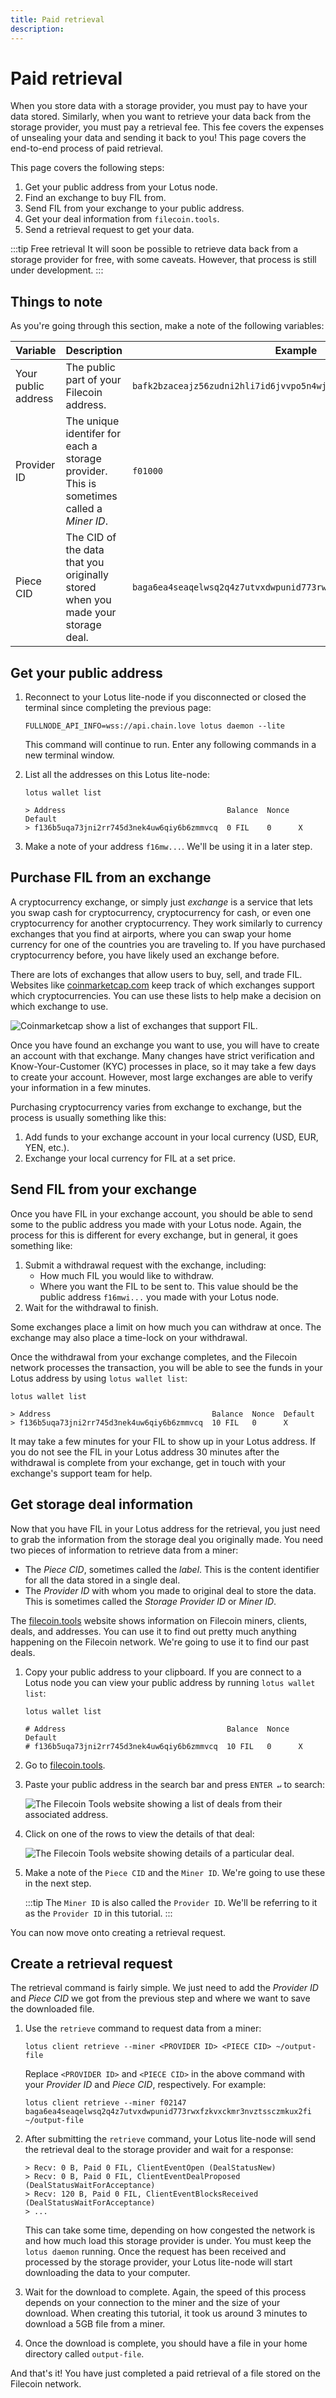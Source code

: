 ```yaml
---
title: Paid retrieval
description:
---
```


# Paid retrieval

When you store data with a storage provider, you must pay to have your data stored. Similarly, when you want to retrieve your data back from the storage provider, you must pay a retrieval fee. This fee covers the expenses of unsealing your data and sending it back to you! This page covers the end-to-end process of paid retrieval.

This page covers the following steps:

1. Get your public address from your Lotus node.
1. Find an exchange to buy FIL from.
1. Send FIL from your exchange to your public address.
1. Get your deal information from `filecoin.tools`. 
1. Send a retrieval request to get your data.

:::tip Free retrieval
It will soon be possible to retrieve data back from a storage provider for free, with some caveats. However, that process is still under development.
:::

## Things to note

As you're going through this section, make a note of the following variables:

| Variable | Description | Example |
| --- | --- | --- |
| Your public address | The public part of your Filecoin address. | `bafk2bzaceajz56zudni2hli7id6jvvpo5n4wj5eoxm5xwj2ipthwc2pkgowwu` |
| Provider ID | The unique identifer for each a storage provider. This is sometimes called a _Miner ID_. | `f01000` | 
| Piece CID | The CID of the data that you originally stored when you made your storage deal. | `baga6ea4seaqelwsq2q4z7utvxdwpunid773rwxfzkvxckmr3nvztssczmkux2fi` |

## Get your public address

1. Reconnect to your Lotus lite-node if you disconnected or closed the terminal since completing the previous page:

    ```shell
    FULLNODE_API_INFO=wss://api.chain.love lotus daemon --lite
    ```

    This command will continue to run. Enter any following commands in a new terminal window.

1. List all the addresses on this Lotus lite-node:

    ```shell
    lotus wallet list

    > Address                                    Balance  Nonce  Default  
    > f136b5uqa73jni2rr745d3nek4uw6qiy6b6zmmvcq  0 FIL    0      X  
    ```

1. Make a note of your address `f16mw...`. We'll be using it in a later step.

## Purchase FIL from an exchange 

A cryptocurrency exchange, or simply just _exchange_ is a service that lets you swap cash for cryptocurrency, cryptocurrency for cash, or even one cryptocurrency for another cryptocurrency. They work similarly to currency exchanges that you find at airports, where you can swap your home currency for one of the countries you are traveling to. If you have purchased cryptocurrency before, you have likely used an exchange before.

There are lots of exchanges that allow users to buy, sell, and trade FIL. Websites like [coinmarketcap.com](https://coinmarketcap.com/currencies/filecoin/markets/) keep track of which exchanges support which cryptocurrencies. You can use these lists to help make a decision on which exchange to use.

![Coinmarketcap show a list of exchanges that support FIL.](./images/coinmarketcap-exchanges.png)

Once you have found an exchange you want to use, you will have to create an account with that exchange. Many changes have strict verification and Know-Your-Customer (KYC) processes in place, so it may take a few days to create your account. However, most large exchanges are able to verify your information in a few minutes.

Purchasing cryptocurrency varies from exchange to exchange, but the process is usually something like this:

1. Add funds to your exchange account in your local currency (USD, EUR, YEN, etc.).
1. Exchange your local currency for FIL at a set price.

## Send FIL from your exchange

Once you have FIL in your exchange account, you should be able to send some to the public address you made with your Lotus node. Again, the process for this is different for every exchange, but in general, it goes something like:

1. Submit a withdrawal request with the exchange, including:
    - How much FIL you would like to withdraw.
    - Where you want the FIL to be sent to. This value should be the public address `f16mwi...` you made with your Lotus node.
1. Wait for the withdrawal to finish.

Some exchanges place a limit on how much you can withdraw at once. The exchange may also place a time-lock on your withdrawal.

Once the withdrawal from your exchange completes, and the Filecoin network processes the transaction, you will be able to see the funds in your Lotus address by using `lotus wallet list`:

```shell
lotus wallet list

> Address                                    Balance  Nonce  Default  
> f136b5uqa73jni2rr745d3nek4uw6qiy6b6zmmvcq  10 FIL   0      X
```

It may take a few minutes for your FIL to show up in your Lotus address. If you do not see the FIL in your Lotus address 30 minutes after the withdrawal is complete from your exchange, get in touch with your exchange's support team for help.

## Get storage deal information

Now that you have FIL in your Lotus address for the retrieval, you just need to grab the information from the storage deal you originally made. You need two pieces of information to retrieve data from a miner:

- The _Piece CID_, sometimes called the _label_. This is the content identifier for all the data stored in a single deal.
- The _Provider ID_ with whom you made to original deal to store the data. This is sometimes called the _Storage Provider ID_ or _Miner ID_. 

The [filecoin.tools](https://filecoin.tools) website shows information on Filecoin miners, clients, deals, and addresses. You can use it to find out pretty much anything happening on the Filecoin network. We're going to use it to find our past deals.

1. Copy your public address to your clipboard. If you are connect to a Lotus node you can view your public address by running `lotus wallet list`:

    ```shell
    lotus wallet list

    # Address                                    Balance  Nonce  Default  
    # f136b5uqa73jni2rr745d3nek4uw6qiy6b6zmmvcq  10 FIL   0      X  
    ```

1. Go to [filecoin.tools](https://filecoin.tools).
1. Paste your public address in the search bar and press `ENTER ↵` to search:

    ![The Filecoin Tools website showing a list of deals from their associated address.](./images/filecoin-tools-search.png)

1. Click on one of the rows to view the details of that deal:

    ![The Filecoin Tools website showing details of a particular deal.](./images/filecoin-tools-showing-deal-details.png)

1. Make a note of the `Piece CID` and the `Miner ID`. We're going to use these in the next step.

    :::tip
    The `Miner ID` is also called the `Provider ID`. We'll be referring to it as the `Provider ID` in this tutorial. 
    :::

You can now move onto creating a retrieval request.

## Create a retrieval request

The retrieval command is fairly simple. We just need to add the _Provider ID_ and _Piece CID_ we got from the previous step and where we want to save the downloaded file.

1. Use the `retrieve` command to request data from a miner:

    ```shell
    lotus client retrieve --miner <PROVIDER ID> <PIECE CID> ~/output-file
    ```

    Replace `<PROVIDER ID>` and `<PIECE CID>` in the above command with your _Provider ID_ and _Piece CID_, respectively. For example:

    ```shell
    lotus client retrieve --miner f02147 baga6ea4seaqelwsq2q4z7utvxdwpunid773rwxfzkvxckmr3nvztssczmkux2fi ~/output-file
    ```

1. After submitting the `retrieve` command, your Lotus lite-node will send the retrieval deal to the storage provider and wait for a response:

    ```shell
    > Recv: 0 B, Paid 0 FIL, ClientEventOpen (DealStatusNew)
    > Recv: 0 B, Paid 0 FIL, ClientEventDealProposed (DealStatusWaitForAcceptance)
    > Recv: 120 B, Paid 0 FIL, ClientEventBlocksReceived (DealStatusWaitForAcceptance)
    > ...
    ```

    This can take some time, depending on how congested the network is and how much load this storage provider is under. You must keep the `lotus daemon` running. Once the request has been received and processed by the storage provider, your Lotus lite-node will start downloading the data to your computer.

1. Wait for the download to complete. Again, the speed of this process depends on your connection to the miner and the size of your download. When creating this tutorial, it took us around 3 minutes to download a 5GB file from a miner.
1. Once the download is complete, you should have a file in your home directory called `output-file`.

And that's it! You have just completed a paid retrieval of a file stored on the Filecoin network.

